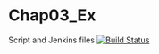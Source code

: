 # Chap03_Ex
Script and Jenkins files
[![Build Status](http://ec2-43-204-103-198.ap-south-1.compute.amazonaws.com:8080/buildStatus/icon?job=Chap03)](http://ec2-43-204-103-198.ap-south-1.compute.amazonaws.com:8080/job/Chap03/)
